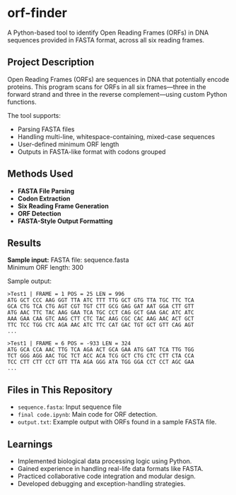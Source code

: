 # orf-finder

A Python-based tool to identify Open Reading Frames (ORFs) in DNA sequences provided in FASTA format, across all six reading frames. 

## Project Description

Open Reading Frames (ORFs) are sequences in DNA that potentially encode proteins. This program scans for ORFs in all six frames—three in the forward strand and three in the reverse complement—using custom Python functions.

The tool supports:
- Parsing FASTA files
- Handling multi-line, whitespace-containing, mixed-case sequences
- User-defined minimum ORF length
- Outputs in FASTA-like format with codons grouped

## Methods Used

- **FASTA File Parsing**
- **Codon Extraction**
- **Six Reading Frame Generation**
- **ORF Detection**
- **FASTA-Style Output Formatting**

## Results
**Sample input:**
FASTA file: sequence.fasta  
Minimum ORF length: 300

Sample output:
```text 
>Test1 | FRAME = 1 POS = 25 LEN = 996  
ATG GCT CCC AAG GGT TTA ATC TTT TTG GCT GTG TTA TGC TTC TCA  
GCA CTG TCA CTG AGT CGT TGT CTT GCG GAG GAT AAT GGA CTT GTT  
ATG AAC TTC TAC AAG GAA TCA TGC CCT CAG GCT GAA GAC ATC ATC  
AAA GAA CAA GTC AAG CTT CTC TAC AAG CGC CAC AAG AAC ACT GCT  
TTC TCC TGG CTC AGA AAC ATC TTC CAT GAC TGT GCT GTT CAG AGT  
...

>Test1 | FRAME = 6 POS = -933 LEN = 324  
ATG GCA CCA AAC TTG TCA AGA ACT GCA GAA ATG GAT TCA TTG TGG  
TCT GGG AGG AAC TGC TCT ACC ACA TCG GCT CTG CTC CTT CTA CCA  
TCC CTT CTT CCT GTT TTA AGA GGG ATA TGG GGA CCT CCT AGC GAA  
...

```

## Files in This Repository

- `sequence.fasta`: Input sequence file
- `final code.ipynb`: Main code for ORF detection.
- `output.txt`: Example output with ORFs found in a sample FASTA file.


## Learnings

- Implemented biological data processing logic using Python.
- Gained experience in handling real-life data formats like FASTA.
- Practiced collaborative code integration and modular design.
- Developed debugging and exception-handling strategies.
